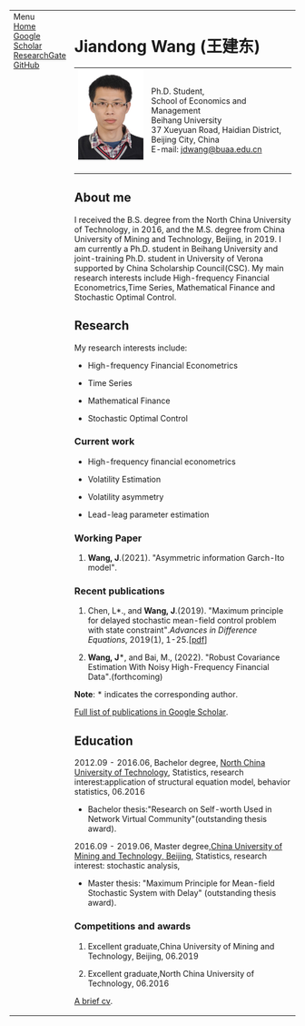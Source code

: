 <!DOCTYPE html PUBLIC "-//W3C//DTD XHTML 1.1//EN"
  "http://www.w3.org/TR/xhtml11/DTD/xhtml11.dtd">
<html xmlns="http://www.w3.org/1999/xhtml" xml:lang="en">
<head>
<meta name="generator" content="jemdoc, see http://jemdoc.jaboc.net/" />
<meta http-equiv="Content-Type" content="text/html;charset=utf-8" />
<link rel="stylesheet" href="jemdoc.css" type="text/css" />
<link rel="shortcut icon" href="favicon.ico" />
<link rel="bookmark" href="favicon.ico" type="image/x-icon"　/>
<title>Jiandong Wang (王建东)</title>
</head>
<body>
<table summary="Table for page layout." id="tlayout">
<tr valign="top">
<td id="layout-menu">
<div class="menu-category">Menu</div>
<div class="menu-item"><a href="index.md" class="current">Home</a></div>
<div class="menu-item"><a href="https://scholar.google.com/citations?user=fXQ2DygAAAAJ&hl=zh-CN">Google Scholar</a></div>
<div class="menu-item"><a href="https://www.researchgate.net/profile/Jiandong-Wang-13">ResearchGate</a></div>
<div class="menu-item"><a href="https://github.com/jiandong4388">GitHub</a></div>
</td>
<td id="layout-content">
<div id="toptitle">
<h1>Jiandong Wang (王建东) </h1>
</div>
<table class="imgtable"><tr><td>
<a href="https://xiuzezhou.github.io/"><img src="photos/jd.JPG" alt="alt text" width="131px" height="160px" /></a>&nbsp;</td>
<td align="left"><p>Ph.D. Student,<br />
School of Economics and Management<br />
Beihang University <br />
37 Xueyuan Road, Haidian District, <br />
Beijing City, China <br /> 
E-mail: <a href="mailto:zhouxiuze@foxmail.com">jdwang@buaa.edu.cn</a></p>
</td></tr></table>
<h2>About me</h2>
<p>I received the B.S. degree from the North China University of Technology, in 2016, and the M.S. degree from China University of Mining and Technology, Beijing, in 2019. I am currently a Ph.D. student in Beihang University and joint-training Ph.D. student in University of Verona supported by China Scholarship Council(CSC). My main research interests include High-frequency Financial Econometrics,Time Series, Mathematical Finance and Stochastic Optimal Control. </p>
<h2>Research</h2>
<p>My research interests include: </p>
<ul>
<li><p>High-frequency Financial Econometrics </p>
</li>
<li><p>Time Series</p>
</li>
<li><p>Mathematical Finance</p>
</li>
<li><p>Stochastic Optimal Control</p>
</li>
</ul>
<h3>Current work</h3>
<ul>
<li><p>High-frequency financial econometrics</p>
</li>
<li><p>Volatility Estimation</p>
</li>
<li><p>Volatility asymmetry</p>
</li>
<li><p>Lead-leag parameter estimation</p>
</li>
</ul>
<h3>Working Paper</h3>
<ol>
<li><p> <b>Wang, J</b>.(2021). "Asymmetric information Garch-Ito model". </p>
</li>
</ol>
<h3>Recent publications </h3>
<ol>
 <li><p>Chen, L*., and  <b>Wang, J</b>.(2019). "Maximum principle for delayed stochastic mean-field control problem with state constraint".<i>Advances in Difference Equations</i>, 2019(1), 1-25.[<a href="pub/CoCNN.pdf">pdf</a>]</p>
<li><p><b>Wang, J</b>*, and Bai, M., (2022). "Robust Covariance Estimation With Noisy High-Frequency Financial Data".(forthcoming)</p>
</li>
</ol>
<p><b>Note</b>: * indicates the corresponding author.</p>
<p><a href="https://scholar.google.com/citations?user=fXQ2DygAAAAJ&hl=zh-CN">Full list of publications in Google Scholar</a>.</p>
<h2>Education</h2>
  <p>2012.09 - 2016.06, Bachelor degree, <a href="http://www.ncut.edu.cn/">North China University of Technology</a>, Statistics, research interest:application of structural equation model, behavior statistics</a>, 06.2016</p>
<ul>
<li><p>Bachelor thesis:"Research on Self-worth Used in Network Virtual Community"(outstanding thesis award).</p>
</li>
</ul>
  <p>2016.09 - 2019.06, Master degree,<a href="http://www.cumtb.edu.cn/">China University of Mining and Technology, Beijing</a>, Statistics, research interest: stochastic analysis,</p>
<ul>
<li><p>Master thesis: "Maximum Principle for Mean-field Stochastic System with
Delay" (outstanding thesis award).</p>
</li>
</ul>
<h3>Competitions and awards</h3>
<ol>
<li><p>Excellent graduate,China University of Mining and Technology, Beijing, 06.2019</p>
</li>
<li><p>Excellent graduate,North China University of Technology, 06.2016</p>
</li>
</ol>

<a href="cv/cv-jdwang.pdf">A brief cv</a>.</p>
</td>
</tr>
</table>
</body>
</html>
